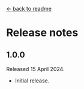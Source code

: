 [← back to readme](README.md)

# Release notes

## 1.0.0
Released 15 April 2024.

* Initial release.